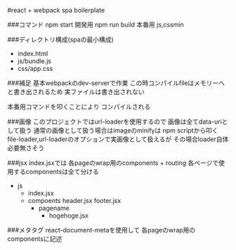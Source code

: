 #react + webpack spa boilerplate

###コマンド
npm start 開発用
npm run build 本番用 js,cssmin 

###ディレクトリ構成(spaの最小構成)
- index.html
- js/bundle.js
- css/app.css

###補足
基本webpackのdev-serverで作業
この時コンパイルfileはメモリーへと書き出されるため
実ファイルは書き出されない

本番用コマンドを叩くことにより
コンパイルされる

###画像
このプロジェクトではurl-loaderを使用するので
画像は全てdata-uriとして扱う
通常の画像として扱う場合はimageのminifyは
npm scriptから叩く
file-loader,url-loaderのオプションで実画像として扱えるが
その場合loader自体必要無さそう


###jsx
index.jsxでは
各pageのwrap用のcomponents + routing
各ページで使用するcomponentsは全て分ける

- js
    - index.jsx
    - compoents
        header.jsx
        footer.jsx
        - pagename
            - hogehoge.jsx

###メタタグ
react-document-metaを使用して
各pageのwrap用のcomponentsに記述
